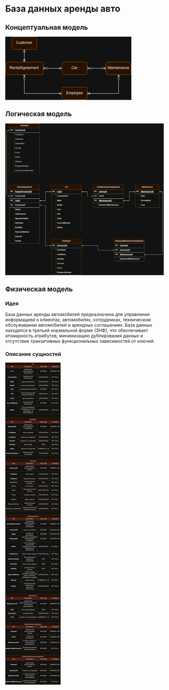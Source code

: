 # База данных аренды авто

## Концептуальная модель

![Conceptual Model](conceptual_model.drawio.png)

## Логическая модель

![Logic Model](logic_model.drawio.png)

## Физическая модель

### Идея

База данных аренды автомобилей предназначена для управления информацией о клиентах, автомобилях, сотрудниках, техническом обслуживании автомобилей и арендных соглашениях. База данных находится в третьей нормальной форме (3НФ), что обеспечивает атомарность атрибутов, минимизацию дублирования данных и отсутствие транзитивных функциональных зависимостей от ключей.

### Описание сущностей

![Physical Model](physical_model.drawio.png)


